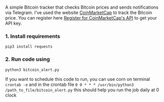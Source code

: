 A simple Bitcoin tracker that checks Bitcoin prices and sends notifications via Telegram. 
I've used the website [CoinMarketCap](https://coinmarketcap.com/api/documentation/v1/) to track the Bitcoin price. 
You can register here [Register for CoinMarketCap's API](https://coinmarketcap.com/academy/article/register-for-coinmarketcap-api) to get your API key.

### 1. Install requirements
`pip3 install requests`

### 2. Run code using 
`python3 bitcoin_alert.py` 

If you want to schedule this code to run, you can use corn 
on terminal 
`crontab -e`
and in the crontab file
`0 0 * * * /usr/bin/python3 /path_to_file/bitcoin_alert.py`
this should help you run the job daily at 0 clock
 
